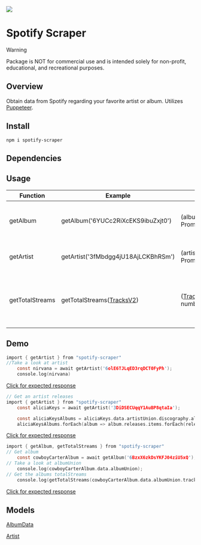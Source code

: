 <img style = "display: inline-block; vertical-align: middle" src= "https://rchrdlss3.github.io/spotify_scrape_images/logos/spotifyscrape2.png"/>

# Spotify Scraper
> [!WARNING]
> Package is NOT for commercial use and is intended solely for non-profit, educational, and recreational purposes. 

<!--Work in Progress-->
## Overview
Obtain data from Spotify regarding your favorite artist or album. Utilizes [Puppeteer](https://www.npmjs.com/package/puppeteer).
## Install
``npm i spotify-scraper``

## Dependencies

## Usage
|Function| Example | Type | Description |
|---| ---| ---| --- |
getAlbum | getAlbum('6YUCc2RiXcEKS9ibuZxjt0') | (albumID:string) => Promise\<AlbumData> | Takes in Spotify AlbumID, returns [AlbumData]() 
| getArtist | getArtist('3fMbdgg4jU18AjLCKBhRSm') | (artistID:string) => Promise\<ArtistData> | Takes spotifyArtistID, returns [ArtistData]()
getTotalStreams| getTotalStreams([TracksV2]()) | ([TracksV2]()) => number | Takes in [TracksV2]() object from [AlbumData]() and returns total streams of album.

## Demo
```c
import { getArtist } from "spotify-scraper"
//Take a look at artist
    const nirvana = await getArtist('6olE6TJLqED3rqDCT0FyPh');
    console.log(nirvana)
```
[Click for expected response](readme/responseExamples.md#arist)
```c
// Get an artist releases
import { getArtist } from "spotify-scraper"
    const aliciaKeys = await getArtist('3DiDSECUqqY1AuBP8qtaIa');

    const aliciaKeysAlbums = aliciaKeys.data.artistUnion.discography.albums.items;
    aliciaKeysAlbums.forEach(album => album.releases.items.forEach(release => console.log(release)));
```
[Click for expected response](readme/responseExamples.md#get-artist-releases)
```c
import { getAlbum, getTotalStreams } from "spotify-scraper"
// Get album
    const cowboyCarterAlbum = await getAlbum('6BzxX6zkDsYKFJ04ziU5xQ');
// Take a look at albumUnion
    console.log(cowboyCarterAlbum.data.albumUnion);
// Get the albums totalStreams
    console.log(getTotalStreams(cowboyCarterAlbum.data.albumUnion.tracksV2));

```
[Click for expected response](readme/responseExamples.md#get-album)

## Models
[AlbumData](readme/Interface.md#albumdata)

[Artist](readme/Interface.md#artist-data)

